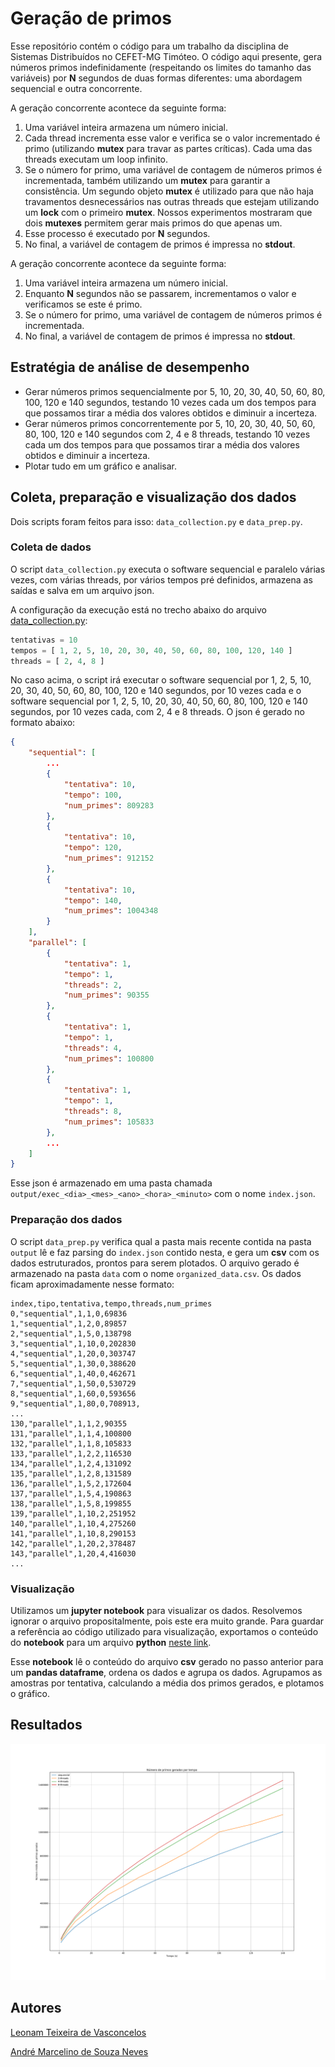 # Geração de primos

Esse repositório contém o código para um trabalho da disciplina de Sistemas Distribuídos no CEFET-MG Timóteo. O código aqui presente, gera números primos indefinidamente (respeitando os limites do tamanho das variáveis) por **N** segundos de duas formas diferentes: uma abordagem sequencial e outra concorrente.

A geração concorrente acontece da seguinte forma:

1. Uma variável inteira armazena um número inicial.
2. Cada thread incrementa esse valor e verifica se o valor incrementado é primo (utilizando **mutex** para travar as partes críticas). Cada uma das threads executam um loop infinito.
3. Se o número for primo, uma variável de contagem de números primos é incrementada, também utilizando um **mutex** para garantir a consistência. Um segundo objeto **mutex** é utilizado para que não haja travamentos desnecessários nas outras threads que estejam utilizando um **lock** com o primeiro **mutex**. Nossos experimentos mostraram que dois **mutexes** permitem gerar mais primos do que apenas um.
4. Esse processo é executado por **N** segundos.
5. No final, a variável de contagem de primos é impressa no **stdout**.

A geração concorrente acontece da seguinte forma:

1. Uma variável inteira armazena um número inicial.
2. Enquanto **N** segundos não se passarem, incrementamos o valor e verificamos se este é primo.
3. Se o número for primo, uma variável de contagem de números primos é incrementada.
4. No final, a variável de contagem de primos é impressa no **stdout**.

## Estratégia de análise de desempenho

* Gerar números primos sequencialmente por 5, 10, 20, 30, 40, 50, 60, 80, 100, 120 e 140 segundos, testando 10 vezes cada um dos tempos para que possamos tirar a média dos valores obtidos e diminuir a incerteza.
* Gerar números primos concorrentemente por 5, 10, 20, 30, 40, 50, 60, 80, 100, 120 e 140 segundos com 2, 4 e 8 threads, testando 10 vezes cada um dos tempos para que possamos tirar a média dos valores obtidos e diminuir a incerteza.
* Plotar tudo em um gráfico e analisar.

## Coleta, preparação e visualização dos dados

Dois scripts foram feitos para isso: `data_collection.py` e `data_prep.py`.

### Coleta de dados

O script `data_collection.py` executa o software sequencial e paralelo várias vezes, com várias threads, por vários tempos pré definidos, armazena as saídas e salva em um arquivo json.

A configuração da execução está no trecho abaixo do arquivo [data_collection.py](https://github.com/leonamtv/prime-sd/blob/master/data_collection.py):

```python
tentativas = 10
tempos = [ 1, 2, 5, 10, 20, 30, 40, 50, 60, 80, 100, 120, 140 ]
threads = [ 2, 4, 8 ]
```

No caso acima, o script irá executar o software sequencial por 1, 2, 5, 10, 20, 30, 40, 50, 60, 80, 100, 120 e 140 segundos, por 10 vezes cada e o software sequencial por 1, 2, 5, 10, 20, 30, 40, 50, 60, 80, 100, 120 e 140 segundos, por 10 vezes cada, com 2, 4 e 8 threads. O json é gerado no formato abaixo:

```json
{
    "sequential": [
        ...
        {
            "tentativa": 10,
            "tempo": 100,
            "num_primes": 809283
        },
        {
            "tentativa": 10,
            "tempo": 120,
            "num_primes": 912152
        },
        {
            "tentativa": 10,
            "tempo": 140,
            "num_primes": 1004348
        }
    ],
    "parallel": [
        {
            "tentativa": 1,
            "tempo": 1,
            "threads": 2,
            "num_primes": 90355
        },
        {
            "tentativa": 1,
            "tempo": 1,
            "threads": 4,
            "num_primes": 100800
        },
        {
            "tentativa": 1,
            "tempo": 1,
            "threads": 8,
            "num_primes": 105833
        },
        ...
    ]
}
```

Esse json é armazenado em uma pasta chamada `output/exec_<dia>_<mes>_<ano>_<hora>_<minuto>` com o nome `index.json`.

### Preparação dos dados

O script `data_prep.py` verifica qual a pasta mais recente contida na pasta `output` lê e faz parsing do `index.json` contido nesta, e gera um **csv** com os dados estruturados, prontos para serem plotados. O arquivo gerado é armazenado na pasta `data` com o nome `organized_data.csv`. Os dados ficam aproximadamente nesse formato:

```csv
index,tipo,tentativa,tempo,threads,num_primes
0,"sequential",1,1,0,69836
1,"sequential",1,2,0,89857
2,"sequential",1,5,0,138798
3,"sequential",1,10,0,202830
4,"sequential",1,20,0,303747
5,"sequential",1,30,0,388620
6,"sequential",1,40,0,462671
7,"sequential",1,50,0,530729
8,"sequential",1,60,0,593656
9,"sequential",1,80,0,708913,
...
130,"parallel",1,1,2,90355
131,"parallel",1,1,4,100800
132,"parallel",1,1,8,105833
133,"parallel",1,2,2,116530
134,"parallel",1,2,4,131092
135,"parallel",1,2,8,131589
136,"parallel",1,5,2,172604
137,"parallel",1,5,4,190863
138,"parallel",1,5,8,199855
139,"parallel",1,10,2,251952
140,"parallel",1,10,4,275260
141,"parallel",1,10,8,290153
142,"parallel",1,20,2,378487
143,"parallel",1,20,4,416030
...
```

### Visualização

Utilizamos um **jupyter notebook** para visualizar os dados. Resolvemos ignorar o arquivo propositalmente, pois este era muito grande. Para guardar a referência ao código utilizado para visualização, exportamos o conteúdo do **notebook** para um arquivo **python** [neste link](https://github.com/leonamtv/prime-sd/blob/master/jupyter/aggregate_and_plot.py).

Esse **notebook** lê o conteúdo do arquivo **csv** gerado no passo anterior para um **pandas dataframe**, ordena os dados e agrupa os dados. Agrupamos as amostras por tentativa, calculando a média dos primos gerados, e plotamos o gráfico.

## Resultados

<p align='center'>
    <img src='fig/resultado_14_03_2021.png'>
</p>

## Autores

[Leonam Teixeira de Vasconcelos](https://github.com/leonamtv)

[André Marcelino de Souza Neves](https://github.com/AndreNeves97)

